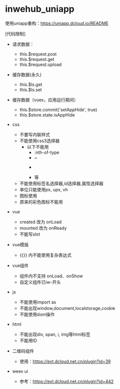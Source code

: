 # inwehub_uniapp
使用uniapp重构：https://uniapp.dcloud.io/README


[代码限制]
+ 请求数据：
	+ this.$request.post
	+ this.$request.get
	+ this.$request.upload

+ 缓存数据(永久)
	+ this.$ls.get
	+ this.$ls.set
+ 缓存数据（vuex，应用运行期间）
	+ this.$store.commit('setAppHide', true)
	+ this.$store.state.isAppHide

+ css
   + 不要写内联样式
   + 不能使用css3选择器
      + 以下不能用
        + :nth-of-type
        + ~
        + >
        + 等
   + 不能使用标签名选择器,id选择器,属性选择器
   + 单位只能使用px, upx, vh
   + 图标使用
        <text class="iconfont icon-tianjia"></text>
   + 原来的彩色图标不能用

+ vue
   + created 改为 onLoad
   + mounted 改为 onReady
   + 不能写slot
+ vue模版
    + {{}}  内不能使用复杂表达式
+ vue组件
    + 组件内不支持 onLoad、onShow
    + 自定义组件已iw-开头
+ js
    + 不能使用import as
    + 不能出现window,document,localstorage,cookie
    + 不能使用dom操作
+ html
    + 不能出现div, span, i, img等html标签
    + 不能用ID

+ 二维码组件
	+ 使用：https://ext.dcloud.net.cn/plugin?id=39
	
+ weex ui
	+ 参考：https://ext.dcloud.net.cn/plugin?id=442